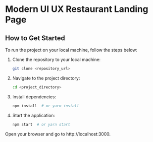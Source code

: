 # Modern UI UX Restaurant Landing Page

## How to Get Started

To run the project on your local machine, follow the steps below:

1. Clone the repository to your local machine:

   ```bash
   git clone <repository_url>

2. Navigate to the project directory:
   ```bash
   cd <project_directory>

3. Install dependencies:
   ```bash
   npm install  # or yarn install

4. Start the application:
   ```bash
   npm start  # or yarn start

Open your browser and go to http://localhost:3000.

